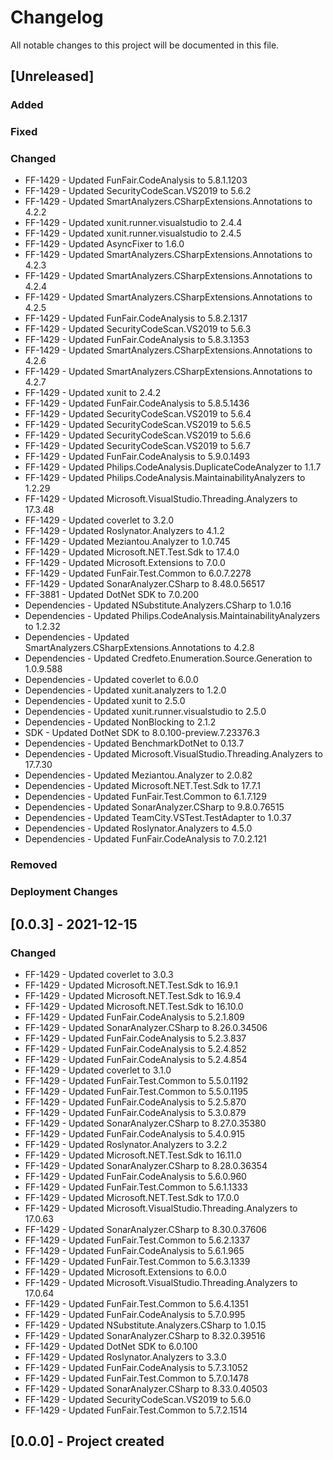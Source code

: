 ﻿# Changelog

All notable changes to this project will be documented in this file.

<!--
Please ADD ALL Changes to the UNRELASED SECTION and not a specific release
-->

## [Unreleased]

### Added

### Fixed

### Changed

- FF-1429 - Updated FunFair.CodeAnalysis to 5.8.1.1203
- FF-1429 - Updated SecurityCodeScan.VS2019 to 5.6.2
- FF-1429 - Updated SmartAnalyzers.CSharpExtensions.Annotations to 4.2.2
- FF-1429 - Updated xunit.runner.visualstudio to 2.4.4
- FF-1429 - Updated xunit.runner.visualstudio to 2.4.5
- FF-1429 - Updated AsyncFixer to 1.6.0
- FF-1429 - Updated SmartAnalyzers.CSharpExtensions.Annotations to 4.2.3
- FF-1429 - Updated SmartAnalyzers.CSharpExtensions.Annotations to 4.2.4
- FF-1429 - Updated SmartAnalyzers.CSharpExtensions.Annotations to 4.2.5
- FF-1429 - Updated FunFair.CodeAnalysis to 5.8.2.1317
- FF-1429 - Updated SecurityCodeScan.VS2019 to 5.6.3
- FF-1429 - Updated FunFair.CodeAnalysis to 5.8.3.1353
- FF-1429 - Updated SmartAnalyzers.CSharpExtensions.Annotations to 4.2.6
- FF-1429 - Updated SmartAnalyzers.CSharpExtensions.Annotations to 4.2.7
- FF-1429 - Updated xunit to 2.4.2
- FF-1429 - Updated FunFair.CodeAnalysis to 5.8.5.1436
- FF-1429 - Updated SecurityCodeScan.VS2019 to 5.6.4
- FF-1429 - Updated SecurityCodeScan.VS2019 to 5.6.5
- FF-1429 - Updated SecurityCodeScan.VS2019 to 5.6.6
- FF-1429 - Updated SecurityCodeScan.VS2019 to 5.6.7
- FF-1429 - Updated FunFair.CodeAnalysis to 5.9.0.1493
- FF-1429 - Updated Philips.CodeAnalysis.DuplicateCodeAnalyzer to 1.1.7
- FF-1429 - Updated Philips.CodeAnalysis.MaintainabilityAnalyzers to 1.2.29
- FF-1429 - Updated Microsoft.VisualStudio.Threading.Analyzers to 17.3.48
- FF-1429 - Updated coverlet to 3.2.0
- FF-1429 - Updated Roslynator.Analyzers to 4.1.2
- FF-1429 - Updated Meziantou.Analyzer to 1.0.745
- FF-1429 - Updated Microsoft.NET.Test.Sdk to 17.4.0
- FF-1429 - Updated Microsoft.Extensions to 7.0.0
- FF-1429 - Updated FunFair.Test.Common to 6.0.7.2278
- FF-1429 - Updated SonarAnalyzer.CSharp to 8.48.0.56517
- FF-3881 - Updated DotNet SDK to 7.0.200
- Dependencies - Updated NSubstitute.Analyzers.CSharp to 1.0.16
- Dependencies - Updated Philips.CodeAnalysis.MaintainabilityAnalyzers to 1.2.32
- Dependencies - Updated SmartAnalyzers.CSharpExtensions.Annotations to 4.2.8
- Dependencies - Updated Credfeto.Enumeration.Source.Generation to 1.0.9.588
- Dependencies - Updated coverlet to 6.0.0
- Dependencies - Updated xunit.analyzers to 1.2.0
- Dependencies - Updated xunit to 2.5.0
- Dependencies - Updated xunit.runner.visualstudio to 2.5.0
- Dependencies - Updated NonBlocking to 2.1.2
- SDK - Updated DotNet SDK to 8.0.100-preview.7.23376.3
- Dependencies - Updated BenchmarkDotNet to 0.13.7
- Dependencies - Updated Microsoft.VisualStudio.Threading.Analyzers to 17.7.30
- Dependencies - Updated Meziantou.Analyzer to 2.0.82
- Dependencies - Updated Microsoft.NET.Test.Sdk to 17.7.1
- Dependencies - Updated FunFair.Test.Common to 6.1.7.129
- Dependencies - Updated SonarAnalyzer.CSharp to 9.8.0.76515
- Dependencies - Updated TeamCity.VSTest.TestAdapter to 1.0.37
- Dependencies - Updated Roslynator.Analyzers to 4.5.0
- Dependencies - Updated FunFair.CodeAnalysis to 7.0.2.121

### Removed

### Deployment Changes

<!--
Releases that have at least been deployed to staging, BUT NOT necessarily released to live.  Changes should be moved from [Unreleased] into here as they are merged into the appropriate release branch
-->

## [0.0.3] - 2021-12-15

### Changed

- FF-1429 - Updated coverlet to 3.0.3
- FF-1429 - Updated Microsoft.NET.Test.Sdk to 16.9.1
- FF-1429 - Updated Microsoft.NET.Test.Sdk to 16.9.4
- FF-1429 - Updated Microsoft.NET.Test.Sdk to 16.10.0
- FF-1429 - Updated FunFair.CodeAnalysis to 5.2.1.809
- FF-1429 - Updated SonarAnalyzer.CSharp to 8.26.0.34506
- FF-1429 - Updated FunFair.CodeAnalysis to 5.2.3.837
- FF-1429 - Updated FunFair.CodeAnalysis to 5.2.4.852
- FF-1429 - Updated FunFair.CodeAnalysis to 5.2.4.854
- FF-1429 - Updated coverlet to 3.1.0
- FF-1429 - Updated FunFair.Test.Common to 5.5.0.1192
- FF-1429 - Updated FunFair.Test.Common to 5.5.0.1195
- FF-1429 - Updated FunFair.CodeAnalysis to 5.2.5.870
- FF-1429 - Updated FunFair.CodeAnalysis to 5.3.0.879
- FF-1429 - Updated SonarAnalyzer.CSharp to 8.27.0.35380
- FF-1429 - Updated FunFair.CodeAnalysis to 5.4.0.915
- FF-1429 - Updated Roslynator.Analyzers to 3.2.2
- FF-1429 - Updated Microsoft.NET.Test.Sdk to 16.11.0
- FF-1429 - Updated SonarAnalyzer.CSharp to 8.28.0.36354
- FF-1429 - Updated FunFair.CodeAnalysis to 5.6.0.960
- FF-1429 - Updated FunFair.Test.Common to 5.6.1.1333
- FF-1429 - Updated Microsoft.NET.Test.Sdk to 17.0.0
- FF-1429 - Updated Microsoft.VisualStudio.Threading.Analyzers to 17.0.63
- FF-1429 - Updated SonarAnalyzer.CSharp to 8.30.0.37606
- FF-1429 - Updated FunFair.Test.Common to 5.6.2.1337
- FF-1429 - Updated FunFair.CodeAnalysis to 5.6.1.965
- FF-1429 - Updated FunFair.Test.Common to 5.6.3.1339
- FF-1429 - Updated Microsoft.Extensions to 6.0.0
- FF-1429 - Updated Microsoft.VisualStudio.Threading.Analyzers to 17.0.64
- FF-1429 - Updated FunFair.Test.Common to 5.6.4.1351
- FF-1429 - Updated FunFair.CodeAnalysis to 5.7.0.995
- FF-1429 - Updated NSubstitute.Analyzers.CSharp to 1.0.15
- FF-1429 - Updated SonarAnalyzer.CSharp to 8.32.0.39516
- FF-1429 - Updated DotNet SDK to 6.0.100
- FF-1429 - Updated Roslynator.Analyzers to 3.3.0
- FF-1429 - Updated FunFair.CodeAnalysis to 5.7.3.1052
- FF-1429 - Updated FunFair.Test.Common to 5.7.0.1478
- FF-1429 - Updated SonarAnalyzer.CSharp to 8.33.0.40503
- FF-1429 - Updated SecurityCodeScan.VS2019 to 5.6.0
- FF-1429 - Updated FunFair.Test.Common to 5.7.2.1514

## [0.0.0] - Project created